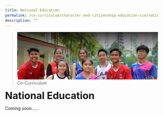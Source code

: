 ```yaml
---
title: National Education
permalink: /co-curriculum/character-and-citizenship-education-cce/national-education
description: ""
---
```

>![](/images/About%20us.jpg)
>Co-Curriculum

**<font size=6>National Education</font>**<br>

Coming soon......